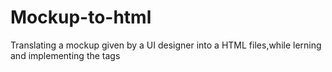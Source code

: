 # Mockup-to-html
Translating a mockup given by a UI designer into a HTML files,while lerning and implementing the tags 
